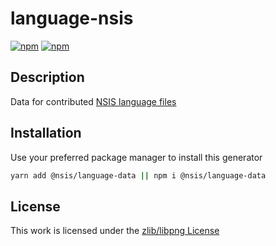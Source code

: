# language-nsis

[![npm](https://img.shields.io/npm/l/@nsis/language-data.svg?style=flat-square)](https://www.npmjs.org/package/@nsis/language-data)
[![npm](https://img.shields.io/npm/v/@nsis/language-data.svg?style=flat-square)](https://www.npmjs.org/package/@nsis/language-data)

## Description

Data for contributed [NSIS language files](https://github.com/kichik/nsis/tree/master/Contrib/Language%20files)

## Installation

 Use your preferred package manager to install this generator

```sh
yarn add @nsis/language-data || npm i @nsis/language-data
```

## License

This work is licensed under the [zlib/libpng License](https://opensource.org/licenses/Zlib)
